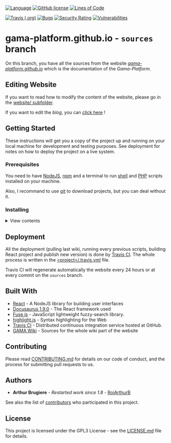 [![Language](https://img.shields.io/badge/language-NodeJS-green.svg)](https://nodejs.org/)
[![GitHub license](https://img.shields.io/github/license/gama-platform/gama-platform.github.io)](https://github.com/gama-platform/gama-platform.github.io/blob/sources/LICENSE)
[![Lines of Code](https://sonarcloud.io/api/project_badges/measure?project=gama-platform_gama-platform.github.io&metric=ncloc)](https://sonarcloud.io/dashboard?id=gama-platform_gama-platform.github.io)

[![Travis (.org)](https://img.shields.io/travis/gama-platform/gama-platform.github.io)](https://travis-ci.org/gama-platform/gama-platform.github.io)
[![Bugs](https://sonarcloud.io/api/project_badges/measure?project=gama-platform_gama-platform.github.io&metric=bugs)](https://sonarcloud.io/dashboard?id=gama-platform_gama-platform.github.io)
[![Security Rating](https://sonarcloud.io/api/project_badges/measure?project=gama-platform_gama-platform.github.io&metric=security_rating)](https://sonarcloud.io/dashboard?id=gama-platform_gama-platform.github.io)
[![Vulnerabilities](https://sonarcloud.io/api/project_badges/measure?project=gama-platform_gama-platform.github.io&metric=vulnerabilities)](https://sonarcloud.io/dashboard?id=gama-platform_gama-platform.github.io)

# gama-platform.github.io - `sources` branch

On this branch, you have all the sources from the website [_gama-platform.github.io_](gama-platform.github.io) which is the documentation of the _Gama-Platform_.

## Editing Website

If you want to read how to modify the content of the website, please go in the [website/ subfolder](https://github.com/gama-platform/gama-platform.github.io/blob/sources/website/).

If you want to edit the *blog*, you can [click here](https://github.com/gama-platform/gama-platform.github.io/blob/sources/website/blog/) !

## Getting Started

These instructions will get you a copy of the project up and running on your local machine for development and testing purposes. See deployment for notes on how to deploy the project on a live system.

### Prerequisites

You need to have [NodeJS](https://nodejs.org/en/), [npm](https://www.npmjs.com/) and a terminal to run [shell](https://en.wikipedia.org/wiki/Shell_script) and [PHP](https://php.net/) scripts installed on your machine.

Also, I recommand to use [git](https://git-scm.com/) to download projects, but you can deal without it.

### Installing

<details>
<summary>View contents</summary>

Here's a step by step series of command that tell you how to get a development env running.

First of all, you need to download this project on the `sources` branch

```
git clone https://github.com/gama-platform/gama-platform.github.io.git -b sources
```

Now, move on the project and clone the _Gama wiki_ in the folder. This project is not inside by default because I want it updated at each build (in Travis) and I wanted to keep this repo lightweight.

```
cd ./gama-platform.github.io
git clone https://github.com/gama-platform/gama.wiki.git
```

Now, you'll run some custom scripts which will pre-process every files for the website.

The first script will copy every files from _gama.wiki/_ to the right location in the new website.

```
sh ./script/unstructurize.sh
```

The second script will correct some links (to images or else) in markdowns files.

```
sh ./script/link_fixer.sh
```

This two lines will generate a sidebar Docusaurus-friendly (a JSON) from the gama.wiki's one.

```
sed -i '/^$/d' './docs/_Sidebar.md' # Remove blank line
php script/sidebarCopy.php
``` 

The last script will create a header ([learn more here](https://docusaurus.io/docs/en/doc-markdown#markdown-headers)) to have correct title in pages.

```
sh script/autoHeader.sh
```

The final command to prepare the project is to install _npm_ packages. So you should move in the _website/_ sub-folder and install packages listed in `packages.json` file.

```
cd <project>/website
npm install
```

Now you have your project ready to start it in your local machine! Congrats.

All you need to do is to start your project with _npm_ from the _website/_ folder

```
cd <project>/website
npm start
```

In less than a minute, you should have the website running in local on port 3000 open in your favorite browser.

</details>

## Deployment

All the deployment (pulling last wiki, running every previous scripts, building React project and publish new version) is done by [Travis CI](https://travis-ci.org/gama-platform/gama-platform.github.io). The whole process is written in the [\<project\>/.travis.yml](https://github.com/gama-platform/gama-platform.github.io/blob/sources/.travis.yml) file.

Travis CI will regenerate automatically the website every 24 hours or at every commit on the `sources` branch.

## Built With

* [React](https://reactjs.org/) - A NodeJS library for building user interfaces
* [Docusaurus 1.9.0](https://docusaurus.io/en/) - The React framework used
* [Fuse.js](https://fusejs.io) - JavaScript lightweight fuzzy-search library.
* [highlight.js](https://highlightjs.org/) - Syntax highlighting for the Web
* [Travis CI](https://travis-ci.org/) - Distributed continuous integration service hosted at GitHub.
* [GAMA Wiki](https://github.com/gama-platform/gama/wiki) - Sources for the whole wiki part of the website 

## Contributing

Please read [CONTRIBUTING.md](https://gama-platform.github.io/wiki/Contribute) for details on our code of conduct, and the process for submitting pull requests to us.

## Authors

* **Arthur Brugiere** - *Restarted work since 1.8* - [RoiArthurB](https://github.com/RoiArthurB)

See also the list of [contributors](https://github.com/gama-platform/gama-platform.github.io/contributors) who participated in this project.

## License

This project is licensed under the GPL3 License - see the [LICENSE.md](https://github.com/gama-platform/gama-platform.github.io/blob/sources/LICENSE) file for details.
